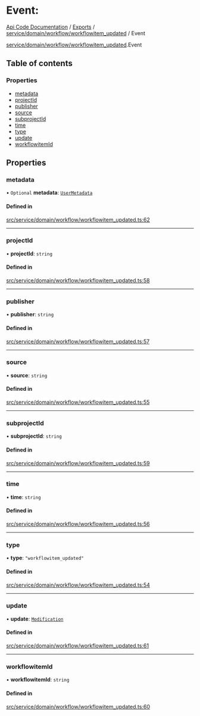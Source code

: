 # Event: 
 
[Api Code Documentation](../README.md) / [Exports](../modules.md) / [service/domain/workflow/workflowitem\_updated](../modules/service_domain_workflow_workflowitem_updated.md) / Event

[service/domain/workflow/workflowitem\_updated](../modules/service_domain_workflow_workflowitem_updated.md).Event

## Table of contents

### Properties

- [metadata](service_domain_workflow_workflowitem_updated.Event.md#metadata)
- [projectId](service_domain_workflow_workflowitem_updated.Event.md#projectid)
- [publisher](service_domain_workflow_workflowitem_updated.Event.md#publisher)
- [source](service_domain_workflow_workflowitem_updated.Event.md#source)
- [subprojectId](service_domain_workflow_workflowitem_updated.Event.md#subprojectid)
- [time](service_domain_workflow_workflowitem_updated.Event.md#time)
- [type](service_domain_workflow_workflowitem_updated.Event.md#type)
- [update](service_domain_workflow_workflowitem_updated.Event.md#update)
- [workflowitemId](service_domain_workflow_workflowitem_updated.Event.md#workflowitemid)

## Properties

### metadata

• `Optional` **metadata**: [`UserMetadata`](../modules/service_domain_metadata.md#usermetadata)

#### Defined in

[src/service/domain/workflow/workflowitem_updated.ts:62](https://github.com/openkfw/TruBudget/blob/1602d8b/api/src/service/domain/workflow/workflowitem_updated.ts#L62)

___

### projectId

• **projectId**: `string`

#### Defined in

[src/service/domain/workflow/workflowitem_updated.ts:58](https://github.com/openkfw/TruBudget/blob/1602d8b/api/src/service/domain/workflow/workflowitem_updated.ts#L58)

___

### publisher

• **publisher**: `string`

#### Defined in

[src/service/domain/workflow/workflowitem_updated.ts:57](https://github.com/openkfw/TruBudget/blob/1602d8b/api/src/service/domain/workflow/workflowitem_updated.ts#L57)

___

### source

• **source**: `string`

#### Defined in

[src/service/domain/workflow/workflowitem_updated.ts:55](https://github.com/openkfw/TruBudget/blob/1602d8b/api/src/service/domain/workflow/workflowitem_updated.ts#L55)

___

### subprojectId

• **subprojectId**: `string`

#### Defined in

[src/service/domain/workflow/workflowitem_updated.ts:59](https://github.com/openkfw/TruBudget/blob/1602d8b/api/src/service/domain/workflow/workflowitem_updated.ts#L59)

___

### time

• **time**: `string`

#### Defined in

[src/service/domain/workflow/workflowitem_updated.ts:56](https://github.com/openkfw/TruBudget/blob/1602d8b/api/src/service/domain/workflow/workflowitem_updated.ts#L56)

___

### type

• **type**: ``"workflowitem_updated"``

#### Defined in

[src/service/domain/workflow/workflowitem_updated.ts:54](https://github.com/openkfw/TruBudget/blob/1602d8b/api/src/service/domain/workflow/workflowitem_updated.ts#L54)

___

### update

• **update**: [`Modification`](service_domain_workflow_workflowitem_updated.Modification.md)

#### Defined in

[src/service/domain/workflow/workflowitem_updated.ts:61](https://github.com/openkfw/TruBudget/blob/1602d8b/api/src/service/domain/workflow/workflowitem_updated.ts#L61)

___

### workflowitemId

• **workflowitemId**: `string`

#### Defined in

[src/service/domain/workflow/workflowitem_updated.ts:60](https://github.com/openkfw/TruBudget/blob/1602d8b/api/src/service/domain/workflow/workflowitem_updated.ts#L60)
